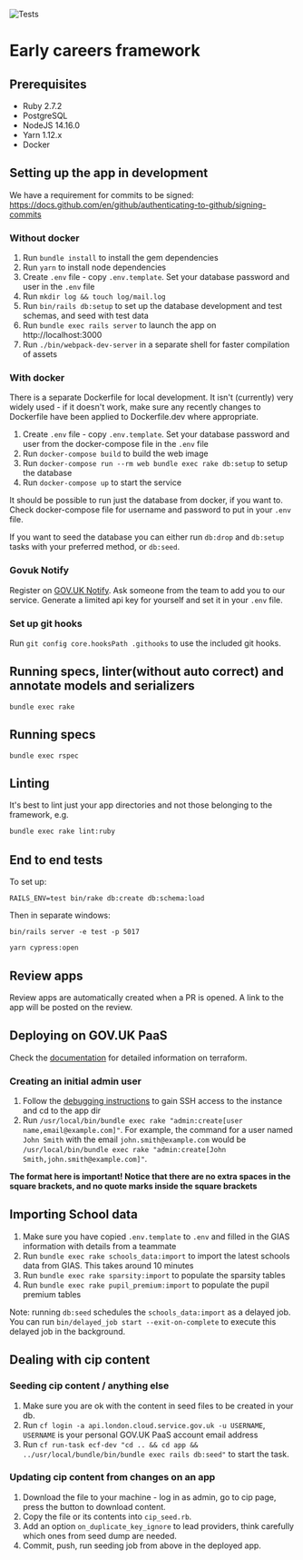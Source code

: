 ![Tests](https://github.com/DFE-Digital/early-careers-framework/workflows/Test/badge.svg)

# Early careers framework

## Prerequisites

- Ruby 2.7.2
- PostgreSQL
- NodeJS 14.16.0
- Yarn 1.12.x
- Docker

## Setting up the app in development

We have a requirement for commits to be signed: https://docs.github.com/en/github/authenticating-to-github/signing-commits

### Without docker

1. Run `bundle install` to install the gem dependencies
2. Run `yarn` to install node dependencies
3. Create `.env` file - copy `.env.template`. Set your database password and user in the `.env` file
4. Run `mkdir log && touch log/mail.log`
5. Run `bin/rails db:setup` to set up the database development and test schemas, and seed with test data
6. Run `bundle exec rails server` to launch the app on http://localhost:3000
7. Run `./bin/webpack-dev-server` in a separate shell for faster compilation of assets

### With docker

There is a separate Dockerfile for local development. It isn't (currently) very
widely used - if it doesn't work, make sure any recently changes to Dockerfile
have been applied to Dockerfile.dev where appropriate.

1. Create `.env` file - copy `.env.template`. Set your database password and user from the docker-compose file in the `.env` file
2. Run `docker-compose build` to build the web image
3. Run `docker-compose run --rm web bundle exec rake db:setup` to setup the database
4. Run `docker-compose up` to start the service

It should be possible to run just the database from docker, if you want to.
Check docker-compose file for username and password to put in your `.env` file.

If you want to seed the database you can either run `db:drop` and `db:setup` tasks with your preferred method,
or `db:seed`.

### Govuk Notify
Register on [GOV.UK Notify](https://www.notifications.service.gov.uk).
Ask someone from the team to add you to our service.
Generate a limited api key for yourself and set it in your `.env` file.

### Set up git hooks
Run `git config core.hooksPath .githooks` to use the included git hooks.

## Running specs, linter(without auto correct) and annotate models and serializers
```
bundle exec rake
```

## Running specs
```
bundle exec rspec
```

## Linting

It's best to lint just your app directories and not those belonging to the framework, e.g.

```bash
bundle exec rake lint:ruby
```

## End to end tests

To set up:

```
RAILS_ENV=test bin/rake db:create db:schema:load
```

Then in separate windows:

```
bin/rails server -e test -p 5017
```

```
yarn cypress:open
```

## Review apps
Review apps are automatically created when a PR is opened. A link to the app will be posted on the review.

## Deploying on GOV.UK PaaS
Check the [documentation](./documentation/terraform.md) for detailed information on terraform.

### Creating an initial admin user
1. Follow the [debugging instructions](./documentation/debugging_in_govpaas.md) to gain SSH access to the instance and cd to the app dir
2. Run `/usr/local/bin/bundle exec rake "admin:create[user name,email@example.com]"`. For example, the command for a user named `John Smith` with the email
`john.smith@example.com` would be `/usr/local/bin/bundle exec rake "admin:create[John Smith,john.smith@example.com]"`.

**The format here is important!
   Notice that there are no extra spaces in the square brackets, and no quote marks inside the square brackets**

## Importing School data
1. Make sure you have copied `.env.template` to `.env` and filled in the GIAS information with details from a teammate
2. Run `bundle exec rake schools_data:import` to import the latest schools data from GIAS. This takes around 10 minutes
3. Run `bundle exec rake sparsity:import` to populate the sparsity tables
4. Run `bundle exec rake pupil_premium:import` to populate the pupil premium tables

Note: running `db:seed` schedules the `schools_data:import` as a delayed job. You can run `bin/delayed_job start --exit-on-complete`
to execute this delayed job in the background.

## Dealing with cip content

### Seeding cip content / anything else

1. Make sure you are ok with the content in seed files to be created in your db.
2. Run `cf login -a api.london.cloud.service.gov.uk -u USERNAME`, `USERNAME` is your personal GOV.UK PaaS account email address
3. Run `cf run-task ecf-dev "cd .. && cd app && ../usr/local/bundle/bin/bundle exec rails db:seed"` to start the task.

### Updating cip content from changes on an app

1. Download the file to your machine - log in as admin, go to cip page, press the button to download content.
1. Copy the file or its contents into `cip_seed.rb`.
1. Add an option `on_duplicate_key_ignore` to lead providers, think carefully which ones from seed dump are needed.
1. Commit, push, run seeding job from above in the deployed app.

